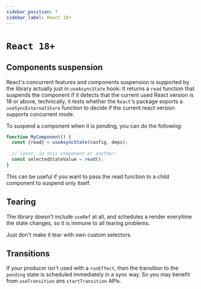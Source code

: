 ```yaml
---
sidebar_position: 7
sidebar_label: React 18+
---
```


# `React 18+`


## Components suspension

React's concurrent features and components suspension is 
supported by the library actually just in `useAsyncState` hook: It returns a 
`read` function that suspends the component if it detects that the current 
used React version is 18 or above, technically, it tests whether the `React`'s
package exports a `useSyncExternalStore` function to decide if the current
react version supports concurrent mode.

To suspend a component when it is pending, you can do the following:

```javascript
function MyComponent() {
  const {read} = useAsyncState(config, deps);
  
  // later, in this component or another:
  const selectedStateValue = read();
}
```

This can be useful if you want to pass the read function to a child component
to suspend only itself.

## Tearing
The library doesn't include `useRef` at all, and schedules a render everytime
the state changes, so it is immune to all tearing problems.

Just don't make it tear with own custom selectors.

## Transitions
If your producer isn't used with a `runEffect`, then the transition to the
`pending` state is scheduled immediately in a sync way. So you may benefit
from `useTransition` ans `startTransition` APIs.
